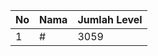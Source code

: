 | No | Nama            | Jumlah Level |
|----|-----------------|--------------|
| 1  | #    |    3059        |
